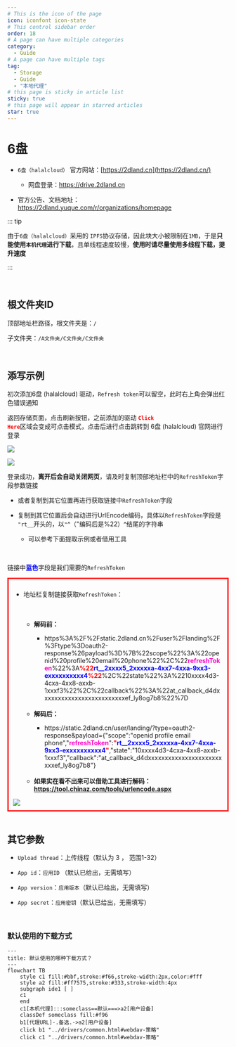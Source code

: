 ```yaml
---
# This is the icon of the page
icon: iconfont icon-state
# This control sidebar order
order: 18
# A page can have multiple categories
category:
  - Guide
# A page can have multiple tags
tag:
  - Storage
  - Guide
  - "本地代理"
# this page is sticky in article list
sticky: true
# this page will appear in starred articles
star: true
---
```


# 6盘

- `6盘（halalcloud）` 官方网站：[https://2dland.cn](https://2dland.cn/)

  - 网盘登录：https://drive.2dland.cn

  

- 官方公告、文档地址：https://2dland.yuque.com/r/organizations/homepage



::: tip

由于`6盘（halalcloud）`采用的 `IPFS`协议存储，因此块大小被限制在`1MB`，于是**只能使用`本机代理`进行下载**，且单线程速度较慢，**使用时请尽量使用多线程下载，提升速度**

:::

<br/>

## **根文件夹ID**

顶部地址栏路径，根文件夹是：`/`

子文件夹：`/A文件夹/C文件夹/C文件夹`

<br/>



## **添写示例**

初次添加6盘 (halalcloud) 驱动，`Refresh token`可以留空，此时右上角会弹出红色错误通知

返回存储页面，点击刷新按钮，之前添加的驱动 <code style="font-weight: bold;color:red">Click Here</code>区域会变成可点击模式，点击后进行点击跳转到 6盘 (halalcloud) 官网进行登录

![](/img/drivers/halalcloud/halalcloud_add.png)

![](/img/drivers/halalcloud/halalcloud_login.png)

登录成功，**离开后会自动关闭网页**，请及时复制顶部地址栏中的`RefreshToken`字段参数链接

- 或者复制到其它位置再进行获取链接中`RefreshToken`字段

- 复制到其它位置后会自动进行UrlEncode编码，具体以`RefreshToken`字段是 `"rt__`开头的，以`"`^（"编码后是%22）^结尾的字符串
  - 可以参考下面提取示例或者借用工具

<br/>

链接中<span style="font-weight: bold;color: blue;">蓝色</span>字段是我们需要的`RefreshToken`

<div style="border: 3px solid red;padding: 10px;">
	<ul>
		<li>地址栏复制链接获取<code>RefreshToken</code>：</li><br/>
		<ul><br/>
			<li style="font-weight: bold;">解码前：</li>
			<ul>
                <li>https%3A%2F%2Fstatic.2dland.cn%2Fuser%2Flanding%2F%3Ftype%3Doauth2-response%26payload%3D%7B%22scope%22%3A%22openid%20profile%20email%20phone%22%2C%22<span style="font-weight: bold;color: #ff00c6;">refreshToken</span>%22%3A<span style="font-weight: bold;color: red;">%22</span><span style="font-weight: bold;color: blue;">rt__2xxxx5_2xxxxxa-4xx7-4xxa-9xx3-exxxxxxxxxx4</span><span style="font-weight: bold;color: red;">%22</span>%2C%22state%22%3A%2210xxxx4d3-4cxa-4xx8-axxb-1xxxf3%22%2C%22callback%22%3A%22at_callback_d4dxxxxxxxxxxxxxxxxxxxxxxxxxef_ly8og7b8%22%7D</li>
			</ul><br/>
			<li style="font-weight: bold;">解码后：</li>
			<ul>
				<li>https://static.2dland.cn/user/landing/?type=oauth2-response&payload={"scope":"openid profile email phone","<span style="font-weight: bold;color: #ff00c6;">refreshToken</span>":<span style="font-weight: bold;color: red;">"</span><span style="font-weight: bold;color: blue;">rt__2xxxx5_2xxxxxa-4xx7-4xxa-9xx3-exxxxxxxxxx4</span><span style="font-weight: bold;color: red;">"</span>,"state":"10xxxx4d3-4cxa-4xx8-axxb-1xxxf3","callback":"at_callback_d4dxxxxxxxxxxxxxxxxxxxxxxxxxef_ly8og7b8"}</li>
			</ul><br/>
            <li style="font-weight: bold;">如果实在看不出来可以借助工具进行解码：<a href="https://tool.chinaz.com/tools/urlencode.aspx">https://tool.chinaz.com/tools/urlencode.aspx</a>
			</li>
		</ul>
	</ul>
    <img src="/img/drivers/halalcloud/halalcloud_url.png">
</div>

<br/>



## **其它参数**

- `Upload thread`：上传线程（默认为 3 ， 范围1-32）

- `App id`：`应用ID` （默认已给出，无需填写）

- `App version`：`应用版本`（默认已给出，无需填写）

- `App secret`：`应用密钥`（默认已给出，无需填写）

<br/>



### **默认使用的下载方式**


```mermaid
---
title: 默认使用的哪种下载方式？
---
flowchart TB
    style c1 fill:#bbf,stroke:#f66,stroke-width:2px,color:#fff
    style a2 fill:#ff7575,stroke:#333,stroke-width:4px
    subgraph ide1 [ ]
    c1
    end
    c1[本机代理]:::someclass==默认===>a2[用户设备]
    classDef someclass fill:#f96
    b1[代理URL]-.备选.->a2[用户设备]
    click b1 "../drivers/common.html#webdav-策略"
    click c1 "../drivers/common.html#webdav-策略"
```